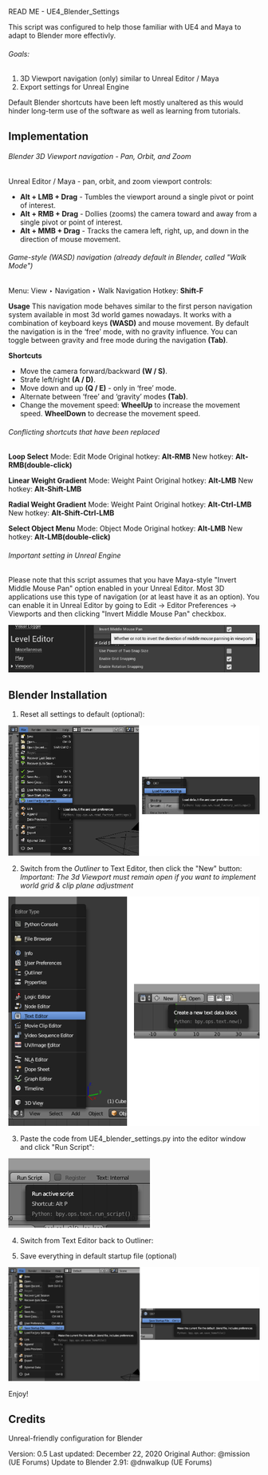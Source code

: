 READ ME - UE4_Blender_Settings

This script was configured to help those familiar with UE4 and Maya to adapt to Blender more effectivly.

###### Goals:

1. 3D Viewport navigation (only) similar to Unreal Editor / Maya
2. Export settings for Unreal Engine

Default Blender shortcuts have been left mostly unaltered as this would hinder long-term use of the software as well as learning from tutorials.


## Implementation

###### Blender 3D Viewport navigation - Pan, Orbit, and Zoom

Unreal Editor / Maya - pan, orbit, and zoom viewport controls:
- **Alt + LMB + Drag** - Tumbles the viewport around a single pivot or point of interest.
- **Alt + RMB + Drag** - Dollies (zooms) the camera toward and away from a single pivot or point of interest.
- **Alt + MMB + Drag** - Tracks the camera left, right, up, and down in the direction of mouse movement.


###### Game-style (WASD) navigation (already default in Blender, called "Walk Mode")

Menu: View ‣ Navigation ‣ Walk Navigation
Hotkey: **Shift-F**

**Usage**
This navigation mode behaves similar to the first person navigation system available in most 3d world games nowadays. It works with a combination of keyboard keys **(WASD)** and mouse movement. By default the navigation is in the ‘free’ mode, with no gravity influence. You can toggle between gravity and free mode during the navigation **(Tab)**.

**Shortcuts**
- Move the camera forward/backward **(W / S)**.
- Strafe left/right **(A / D)**.
- Move down and up **(Q / E)** - only in ‘free’ mode.
- Alternate between ‘free’ and ‘gravity’ modes **(Tab)**.
- Change the movement speed: **WheelUp** to increase the movement speed. **WheelDown** to decrease the movement speed.


###### Conflicting shortcuts that have been replaced

**Loop Select**
Mode: Edit Mode
Original hotkey: **Alt-RMB**
New hotkey: **Alt-RMB(double-click)**

**Linear Weight Gradient**
Mode: Weight Paint
Original hotkey: **Alt-LMB**
New hotkey: **Alt-Shift-LMB**

**Radial Weight Gradient**
Mode: Weight Paint
Original hotkey: **Alt-Ctrl-LMB**
New hotkey: **Alt-Shift-Ctrl-LMB**

**Select Object Menu**
Mode: Object Mode
Original hotkey: **Alt-LMB**
New hotkey: **Alt-LMB(double-click)**


###### Important setting in Unreal Engine

Please note that this script assumes that you have Maya-style "Invert Middle Mouse Pan" option enabled in your Unreal Editor.
Most 3D applications use this type of navigation (or at least have it as an option). You can enable it in Unreal Editor by going to Edit -> Editor Preferences -> Viewports and then clicking "Invert Middle Mouse Pan" checkbox.

![UE4 Invert Middle Mouse Pan](/images/ue4_invert_mm_pan.png)


## Blender Installation

1. Reset all settings to default (optional):

![Blender Load Factory Settings](/images/blender_load_factory.png)

2. Switch from the *Outliner* to Text Editor, then click the "New" button:
*Important: The 3d Viewport must remain open if you want to implement world grid & clip plane adjustment*

![Blender Load Text Editor](/images/blender_text_editor.png)

3. Paste the code from UE4_blender_settings.py into the editor window and click "Run Script":

![Blender Run Script](/images/blender_run_script.png)

4. Switch from Text Editor back to Outliner:

5. Save everything in default startup file (optional)

![Blender Save Default Startup](/images/blender_save_default.png)

Enjoy!


## Credits

Unreal-friendly configuration for Blender

Version: 0.5
Last updated: December 22, 2020
Original Author: @mission (UE Forums)
Update to Blender 2.91: @dnwalkup (UE Forums)